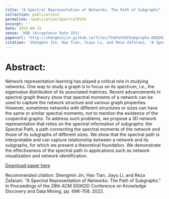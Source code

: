 ```yaml
---
title: "A Spectral Representation of Networks: The Path of Subgraphs"
collection: publications
permalink: /publication/SpectralPath
excerpt: ''
date: 2022-08-15
venue: 'KDD (Acceptance Rate 15%)'
paperurl: 'http://shengminjin.github.io/files/ThePathOfSubgraphs-KDD2022.pdf'
citation: 'Shengmin Jin, Hao Tian, Jiayu Li, and Reza Zafarani. "A Spectral Representation of Networks: The Path of Subgraphs." In Proceedings of the 28th ACM SIGKDD Conference on Knowledge Discovery and Data Mining, pp. 698-708. 2022.'
---
```

Abstract:
======
Network representation learning has played a critical role in studying networks. One way to study a graph is to focus on its spectrum, i.e., the eigenvalue distribution of its associated matrices. Recent advancements in spectral graph theory show that spectral moments of a network can be used to capture the network structure and various graph properties. However, sometimes networks with different structures or sizes can have the same or similar spectral moments, not to mention the existence of the cospectral graphs. To address such problems, we propose a 3D network representation that relies on the spectral information of subgraphs: the Spectral Path, a path connecting the spectral moments of the network and those of its subgraphs of different sizes. We show that the spectral path is interpretable and can capture relationship between a network and its subgraphs, for which we present a theoretical foundation. We demonstrate the effectiveness of the spectral path in applications such as network visualization and network identification.

[Download paper here](http://shengminjin.github.io/files/ThePathOfSubgraphs-KDD2022.pdf)

Recommended citation: Shengmin Jin, Hao Tian, Jiayu Li, and Reza Zafarani. "A Spectral Representation of Networks: The Path of Subgraphs." In Proceedings of the 28th ACM SIGKDD Conference on Knowledge Discovery and Data Mining, pp. 698-708. 2022.
